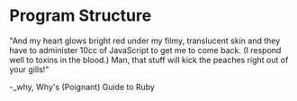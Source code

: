 # Program Structure

"And my heart glows bright red under my filmy, translucent skin and they have to administer 10cc of JavaScript to get me to come back. (I respond well to toxins in the blood.) Man, that stuff will kick the peaches right out of your gills!"

-_why, Why's (Poignant) Guide to Ruby
